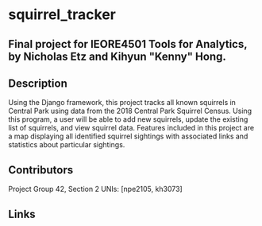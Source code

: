# squirrel_tracker
## Final project for IEORE4501 Tools for Analytics, by Nicholas Etz and Kihyun "Kenny" Hong.
Description
-------------------
Using the Django framework, this project tracks all known squirrels in Central Park using data from the 2018 Central Park Squirrel Census. Using this program, a user will be able to add new squirrels, update the existing list of squirrels, and view squirrel data. Features included in this project are a map displaying all identified squirrel sightings with associated links and statistics about particular sightings.

Contributors
-------------------
Project Group 42, Section 2
UNIs: [npe2105, kh3073]

Links
-------------------
